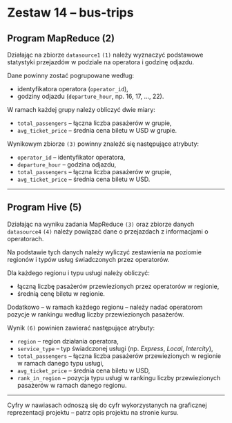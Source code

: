 # Zestaw 14 – bus-trips

## Program MapReduce (2)

Działając na zbiorze `datasource1` `(1)` należy wyznaczyć podstawowe statystyki przejazdów w podziale na operatora i godzinę odjazdu.

Dane powinny zostać pogrupowane według:  
* identyfikatora operatora (`operator_id`),  
* godziny odjazdu (`departure_hour`, np. 16, 17, …, 22).

W ramach każdej grupy należy obliczyć dwie miary:  
* `total_passengers` – łączna liczba pasażerów w grupie,  
* `avg_ticket_price` – średnia cena biletu w USD w grupie.

Wynikowym zbiorze `(3)` powinny znaleźć się następujące atrybuty:  
* `operator_id` – identyfikator operatora,  
* `departure_hour` – godzina odjazdu,  
* `total_passengers` – łączna liczba pasażerów w grupie,  
* `avg_ticket_price` – średnia cena biletu w USD.

---

## Program Hive (5)

Działając na wyniku zadania MapReduce `(3)` oraz zbiorze danych `datasource4` `(4)` należy powiązać dane o przejazdach z informacjami o operatorach.

Na podstawie tych danych należy wyliczyć zestawienia na poziomie regionów i typów usług świadczonych przez operatorów.

Dla każdego regionu i typu usługi należy obliczyć:  
* łączną liczbę pasażerów przewiezionych przez operatorów w regionie,  
* średnią cenę biletu w regionie.

Dodatkowo – w ramach każdego regionu – należy nadać operatorom pozycje w rankingu według liczby przewiezionych pasażerów.

Wynik `(6)` powinien zawierać następujące atrybuty:  
* `region` – region działania operatora,  
* `service_type` – typ świadczonej usługi (np. *Express*, *Local*, *Intercity*),  
* `total_passengers` – łączna liczba pasażerów przewiezionych w regionie w ramach danego typu usługi,  
* `avg_ticket_price` – średnia cena biletu w USD,  
* `rank_in_region` – pozycja typu usługi w rankingu liczby przewiezionych pasażerów w ramach danego regionu.

---

Cyfry w nawiasach odnoszą się do cyfr wykorzystanych na graficznej reprezentacji projektu – patrz opis projektu na stronie kursu.
